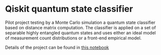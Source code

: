 # Qiskit quantum state classifier
Pilot project testing by a Monte Carlo simulation a quantum state classifier based on distance matrix computation. The classifier is applied on a set of separable highly entangled quantum states and uses either an ideal model of measurement count distributions or a front-end empirical model.

Details of the project can be found in [this notebook](https://github.com/Monte-Carlo-quantum-state-classifier/blog-quantum-state-classifier/blob/gh-pages/1_project_description.ipynb)

